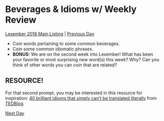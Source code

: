 # Beverages & Idioms w/ Weekly Review
[Lexember 2018 Main Listing](toc_lex18.md) | [Previous Day](13)

+ Coin words pertaining to some common beverages.
+ Coin some common idiomatic phrases.
+ **BONUS:** We are on the second week into Lexember! What has been your favorite or most surprising new word(s) this week? Why? Can you think of other words you can coin that are related?

## RESOURCE!

For that second prompt, you may be interested in this resource for inspiration: [40 brilliant idioms that simply can’t be translated literally](https://blog.ted.com/40-idioms-that-cant-be-translated-literally/) from [TEDBlog](https://blog.ted.com).

[Next Day](../w3/15)
